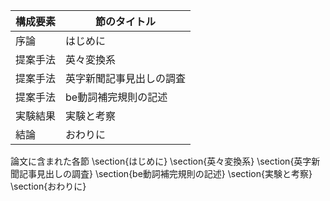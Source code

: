 構成要素 | 節のタイトル
 --- | --- 
序論 | はじめに
提案手法 | 英々変換系
提案手法 | 英字新聞記事見出しの調査
提案手法 | be動詞補完規則の記述
実験結果 | 実験と考察
結論 | おわりに

論文に含まれた各節
\section{はじめに}
\section{英々変換系}
\section{英字新聞記事見出しの調査}
\section{be動詞補完規則の記述}
\section{実験と考察}
\section{おわりに}
